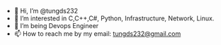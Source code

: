 - 👋 Hi, I’m @tungds232
- 👀 I’m interested in C,C++,C#, Python, Infrastructure, Network, Linux.
- 🌱 I’m being Devops Engineer
- 📫 How to reach me by my email: tungds232@gmail.com

<!---
tungds232/tungds232 is a ✨ special ✨ repository because its `README.md` (this file) appears on your GitHub profile.
You can click the Preview link to take a look at your changes.
--->
